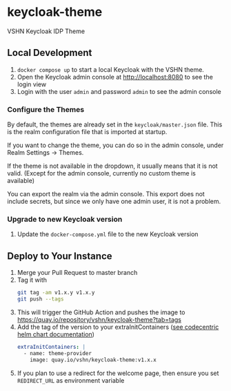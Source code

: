 # keycloak-theme
VSHN Keycloak IDP Theme

## Local Development

1. `docker compose up` to start a local Keycloak with the VSHN theme.
2. Open the Keycloak admin console at [http://localhost:8080](http://localhost:8080) to see the login view
3. Login with the user `admin` and password `admin` to see the admin console

### Configure the Themes

By default, the themes are already set in the `keycloak/master.json` file.
This is the realm configuration file that is imported at startup.

If you want to change the theme, you can do so in the admin console, under Realm Settings -> Themes.

If the theme is not available in the dropdown, it usually means that it is not valid.
(Except for the admin console, currently no custom theme is available)

You can export the realm via the admin console.
This export does not include secrets, but since we only have one admin user, it is not a problem.

### Upgrade to new Keycloak version

1. Update the `docker-compose.yml` file to the new Keycloak version

## Deploy to Your Instance

1. Merge your Pull Request to master branch
1. Tag it with
    ```bash
    git tag -am v1.x.y v1.x.y
    git push --tags
    ```
1. This will trigger the GitHub Action and pushes the image to https://quay.io/repository/vshn/keycloak-theme?tab=tags
1. Add the tag of the version to your extraInitContainers ([see codecentric helm chart documentation](https://github.com/codecentric/helm-charts/blob/master/charts/keycloak/README.md#providing-a-custom-theme))
    ```yaml
    extraInitContainers: |
      - name: theme-provider
        image: quay.io/vshn/keycloak-theme:v1.x.x
    ```
1. If you plan to use a redirect for the welcome page, then ensure you set `REDIRECT_URL` as environment variable
